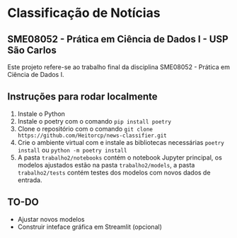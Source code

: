 # Classificação de Notícias 
## SME08052 - Prática em Ciência de Dados I - USP São Carlos 

Este projeto refere-se ao trabalho final da disciplina SME08052 - Prática em Ciência de Dados I. 

## **Instruções para rodar localmente** 

  1. Instale o Python
  2. Instale o poetry com o comando `pip install poetry`
  3. Clone o repositório com o comando `git clone https://github.com/Heitorcp/news-classifier.git`
  4. Crie o ambiente virtual com e instale as bibliotecas necessárias `poetry install` ou `python -m poetry install`
  5.  A pasta `trabalho2/notebooks` contém o notebook Jupyter principal, os modelos ajustados estão na pasta `trabalho2/models`, a pasta `trabalho2/tests` contém testes dos modelos com novos dados de entrada.

## **TO-DO** 

* Ajustar novos modelos
* Construir inteface gráfica em Streamlit (opcional)
